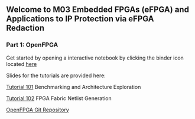 ## Welcome to M03 Embedded FPGAs (eFPGA) and Applications to IP Protection via eFPGA Redaction

### Part 1: OpenFPGA

Get started by opening a interactive notebook by clicking the binder icon located [here](https://mybinder.org/v2/gh/lnis-uofu/OpenFPGA/master?urlpath=vscode)

Slides for the tutorials are provided here:

[Tutorial 101](https://github.com/lnis-uofu/OpenFPGA_tutorials/blob/main/DATE23/slides/openfpga_tutorial_101.pdf) Benchmarking and Architecture Exploration

[Tutorial 102](https://github.com/lnis-uofu/OpenFPGA_tutorials/blob/main/DATE23/slides/openfpga_tutorial_102.pdf) FPGA Fabric Netlist Generation

[OpenFPGA Git Repository](https://github.com/lnis-uofu/OpenFPGA)
